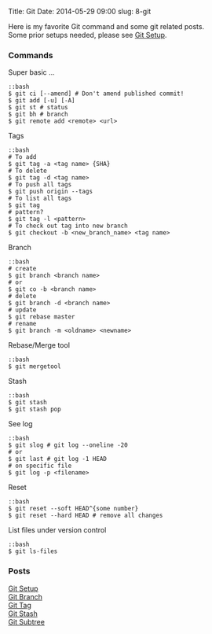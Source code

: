Title: Git
Date: 2014-05-29 09:00
slug: 8-git

Here is my favorite Git command and some git related posts.  
Some prior setups needed, please see [Git Setup](|filename|../2013/2013-10-17-git-setup.markdown).

### Commands

Super basic ...

    ::bash
    $ git ci [--amend] # Don't amend published commit!
    $ git add [-u] [-A]
    $ git st # status
    $ git bh # branch
    $ git remote add <remote> <url>

Tags

    ::bash
    # To add
    $ git tag -a <tag name> {SHA}
    # To delete
    $ git tag -d <tag name>
    # To push all tags
    $ git push origin --tags
    # To list all tags
    $ git tag
    # pattern?
    $ git tag -l <pattern>
    # To check out tag into new branch
    $ git checkout -b <new_branch_name> <tag name>

Branch

    ::bash
    # create
    $ git branch <branch name>
    # or
    $ git co -b <branch name>
    # delete
    $ git branch -d <branch name>
    # update
    $ git rebase master
    # rename
    $ git branch -m <oldname> <newname>

Rebase/Merge tool

    ::bash
    $ git mergetool

Stash

    ::bash
    $ git stash
    $ git stash pop

See log

    ::bash
    $ git slog # git log --oneline -20
    # or
    $ git last # git log -1 HEAD
    # on specific file
    $ git log -p <filename>

Reset

    ::bash
    $ git reset --soft HEAD^{some number}
    $ git reset --hard HEAD # remove all changes

List files under version control

    ::bash
    $ git ls-files

### Posts
[Git Setup](|filename|../2013/2013-10-17-git-setup.markdown)  
[Git Branch](|filename|../2013/2013-10-18-git-branch.markdown)  
[Git Tag](|filename|../2013/2013-12-16-git-tag.md)  
[Git Stash](|filename|../2014/2014-01-06-git-stash.md)  
[Git Subtree](|filename|../2014/2014-02-06-git-subtree.md)  
